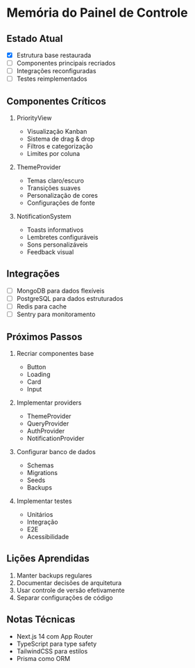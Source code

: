 # Memória do Painel de Controle

## Estado Atual
- [x] Estrutura base restaurada
- [ ] Componentes principais recriados
- [ ] Integrações reconfiguradas
- [ ] Testes reimplementados

## Componentes Críticos
1. PriorityView
   - Visualização Kanban
   - Sistema de drag & drop
   - Filtros e categorização
   - Limites por coluna

2. ThemeProvider
   - Temas claro/escuro
   - Transições suaves
   - Personalização de cores
   - Configurações de fonte

3. NotificationSystem
   - Toasts informativos
   - Lembretes configuráveis
   - Sons personalizáveis
   - Feedback visual

## Integrações
- [ ] MongoDB para dados flexíveis
- [ ] PostgreSQL para dados estruturados
- [ ] Redis para cache
- [ ] Sentry para monitoramento

## Próximos Passos
1. Recriar componentes base
   - Button
   - Loading
   - Card
   - Input

2. Implementar providers
   - ThemeProvider
   - QueryProvider
   - AuthProvider
   - NotificationProvider

3. Configurar banco de dados
   - Schemas
   - Migrations
   - Seeds
   - Backups

4. Implementar testes
   - Unitários
   - Integração
   - E2E
   - Acessibilidade

## Lições Aprendidas
1. Manter backups regulares
2. Documentar decisões de arquitetura
3. Usar controle de versão efetivamente
4. Separar configurações de código

## Notas Técnicas
- Next.js 14 com App Router
- TypeScript para type safety
- TailwindCSS para estilos
- Prisma como ORM 